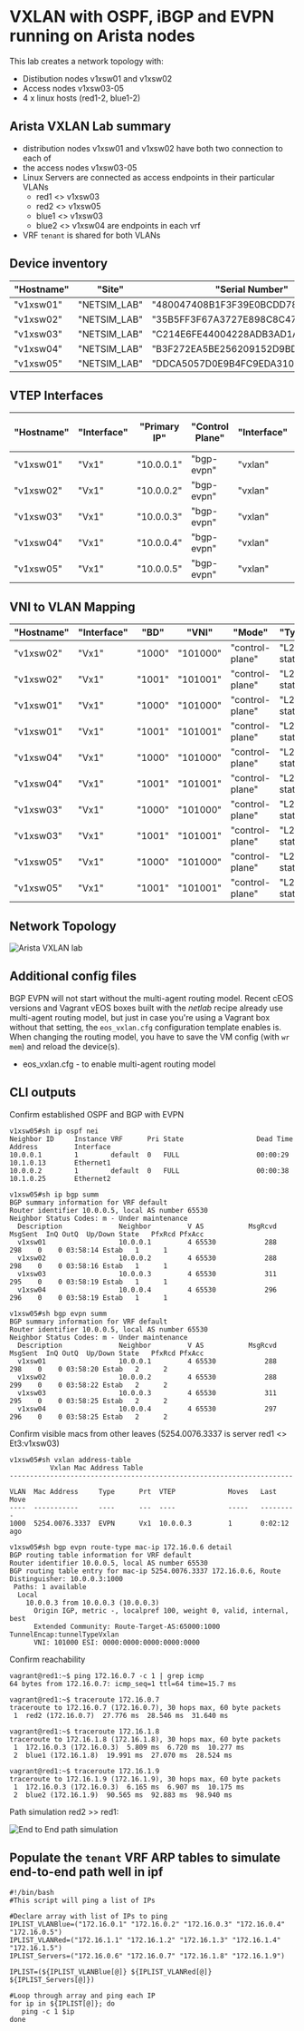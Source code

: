 # VXLAN with OSPF, iBGP and EVPN running on Arista nodes

This lab creates a network topology with:

* Distibution nodes v1xsw01 and v1xsw02
* Access nodes v1xsw03-05
* 4 x linux hosts (red1-2, blue1-2)

## Arista VXLAN Lab summary

* distribution nodes v1xsw01 and v1xsw02 have both two connection to each of
* the access nodes v1xsw03-05
* Linux Servers are connected as access endpoints in their particular VLANs
  - red1 <> v1xsw03
  - red2 <> v1xsw05
  - blue1 <> v1xsw03
  - blue2 <> v1xsw04 are endpoints in each vrf
* VRF `tenant` is shared for both VLANs
## Device inventory

| **"Hostname"** | **"Site"**   | **"Serial Number"**                | **"Login IP"**    | **"Vendor"** | **"Family"** | **"Platform"** | **"Version"** | **"Type"** |
|----------------|--------------|------------------------------------|-------------------|--------------|--------------|----------------|---------------|------------|
| "v1xsw01"      | "NETSIM_LAB" | "480047408B1F3F39E0BCDD789F051E8C" | "192.168.121.101" | "arista"     | "eos"        | "lab"          | "4.27.0F"     | "l3switch" |
| "v1xsw02"      | "NETSIM_LAB" | "35B5FF3F67A3727E898C8C47154B747F" | "192.168.121.102" | "arista"     | "eos"        | "lab"          | "4.27.0F"     | "l3switch" |
| "v1xsw03"      | "NETSIM_LAB" | "C214E6FE44004228ADB3AD1A64A00068" | "192.168.121.103" | "arista"     | "eos"        | "lab"          | "4.27.0F"     | "l3switch" |
| "v1xsw04"      | "NETSIM_LAB" | "B3F272EA5BE256209152D9BDD9A5BB82" | "192.168.121.104" | "arista"     | "eos"        | "lab"          | "4.27.0F"     | "l3switch" |
| "v1xsw05"      | "NETSIM_LAB" | "DDCA5057D0E9B4FC9EDA31036EA95D08" | "192.168.121.105" | "arista"     | "eos"        | "lab"          | "4.27.0F"     | "l3switch" |


## VTEP Interfaces
| **"Hostname"** | **"Interface"** | **"Primary IP"** | **"Control Plane"** | **"Interface"** | **"Host Learn Mode"** | **"Source Int"** |
|----------------|-----------------|------------------|---------------------|-----------------|-----------------------|------------------|
| "v1xsw01"      | "Vx1"           | "10.0.0.1"       | "bgp-evpn"          | "vxlan"         | "control-plane"       | "Lo0"            |
| "v1xsw02"      | "Vx1"           | "10.0.0.2"       | "bgp-evpn"          | "vxlan"         | "control-plane"       | "Lo0"            |
| "v1xsw03"      | "Vx1"           | "10.0.0.3"       | "bgp-evpn"          | "vxlan"         | "control-plane"       | "Lo0"            |
| "v1xsw04"      | "Vx1"           | "10.0.0.4"       | "bgp-evpn"          | "vxlan"         | "control-plane"       | "Lo0"            |
| "v1xsw05"      | "Vx1"           | "10.0.0.5"       | "bgp-evpn"          | "vxlan"         | "control-plane"       | "Lo0"            |

## VNI to VLAN Mapping

| **"Hostname"** | **"Interface"** | **"BD"** | **"VNI"** | **"Mode"**      | **"Type"**  |
|----------------|-----------------|----------|-----------|-----------------|-------------|
| "v1xsw02"      | "Vx1"           | "1000"   | "101000"  | "control-plane" | "L2-static" |
| "v1xsw02"      | "Vx1"           | "1001"   | "101001"  | "control-plane" | "L2-static" |
| "v1xsw01"      | "Vx1"           | "1000"   | "101000"  | "control-plane" | "L2-static" |
| "v1xsw01"      | "Vx1"           | "1001"   | "101001"  | "control-plane" | "L2-static" |
| "v1xsw04"      | "Vx1"           | "1000"   | "101000"  | "control-plane" | "L2-static" |
| "v1xsw04"      | "Vx1"           | "1001"   | "101001"  | "control-plane" | "L2-static" |
| "v1xsw03"      | "Vx1"           | "1000"   | "101000"  | "control-plane" | "L2-static" |
| "v1xsw03"      | "Vx1"           | "1001"   | "101001"  | "control-plane" | "L2-static" |
| "v1xsw05"      | "Vx1"           | "1000"   | "101000"  | "control-plane" | "L2-static" |
| "v1xsw05"      | "Vx1"           | "1001"   | "101001"  | "control-plane" | "L2-static" |

## Network Topology

![Arista VXLAN lab](src/arista-vxlan.png)

## Additional config files

BGP EVPN will not start without the multi-agent routing model. Recent cEOS versions
and Vagrant vEOS boxes built with the _netlab_ recipe already use multi-agent routing model,
but just in case you're using a Vagrant box without that setting, the `eos_vxlan.cfg`
configuration template enables is. When changing the routing model, you have to save the
VM config (with `wr mem`) and reload the device(s).

* eos_vxlan.cfg - to enable multi-agent routing model

## CLI outputs

Confirm established OSPF and BGP with EVPN

```shell
v1xsw05#sh ip ospf nei
Neighbor ID     Instance VRF      Pri State                  Dead Time   Address         Interface
10.0.0.1        1        default  0   FULL                   00:00:29    10.1.0.13       Ethernet1
10.0.0.2        1        default  0   FULL                   00:00:38    10.1.0.25       Ethernet2

v1xsw05#sh ip bgp summ
BGP summary information for VRF default
Router identifier 10.0.0.5, local AS number 65530
Neighbor Status Codes: m - Under maintenance
  Description              Neighbor         V AS           MsgRcvd   MsgSent  InQ OutQ  Up/Down State   PfxRcd PfxAcc
  v1xsw01                  10.0.0.1         4 65530            288       298    0    0 03:58:14 Estab   1      1
  v1xsw02                  10.0.0.2         4 65530            288       298    0    0 03:58:16 Estab   1      1
  v1xsw03                  10.0.0.3         4 65530            311       295    0    0 03:58:19 Estab   1      1
  v1xsw04                  10.0.0.4         4 65530            296       296    0    0 03:58:19 Estab   1      1

v1xsw05#sh bgp evpn summ
BGP summary information for VRF default
Router identifier 10.0.0.5, local AS number 65530
Neighbor Status Codes: m - Under maintenance
  Description              Neighbor         V AS           MsgRcvd   MsgSent  InQ OutQ  Up/Down State   PfxRcd PfxAcc
  v1xsw01                  10.0.0.1         4 65530            288       298    0    0 03:58:20 Estab   2      2
  v1xsw02                  10.0.0.2         4 65530            288       299    0    0 03:58:22 Estab   2      2
  v1xsw03                  10.0.0.3         4 65530            311       295    0    0 03:58:25 Estab   2      2
  v1xsw04                  10.0.0.4         4 65530            297       296    0    0 03:58:25 Estab   2      2
```

Confirm visible macs from other leaves (5254.0076.3337 is server red1 <> Et3:v1xsw03)

```
v1xsw05#sh vxlan address-table
          Vxlan Mac Address Table
----------------------------------------------------------------------

VLAN  Mac Address     Type      Prt  VTEP             Moves   Last Move
----  -----------     ----      ---  ----             -----   ---------
1000  5254.0076.3337  EVPN      Vx1  10.0.0.3         1       0:02:12 ago

v1xsw05#sh bgp evpn route-type mac-ip 172.16.0.6 detail
BGP routing table information for VRF default
Router identifier 10.0.0.5, local AS number 65530
BGP routing table entry for mac-ip 5254.0076.3337 172.16.0.6, Route Distinguisher: 10.0.0.3:1000
 Paths: 1 available
  Local
    10.0.0.3 from 10.0.0.3 (10.0.0.3)
      Origin IGP, metric -, localpref 100, weight 0, valid, internal, best
      Extended Community: Route-Target-AS:65000:1000 TunnelEncap:tunnelTypeVxlan
      VNI: 101000 ESI: 0000:0000:0000:0000:0000
```

Confirm reachability

```
vagrant@red1:~$ ping 172.16.0.7 -c 1 | grep icmp
64 bytes from 172.16.0.7: icmp_seq=1 ttl=64 time=15.7 ms

vagrant@red1:~$ traceroute 172.16.0.7 
traceroute to 172.16.0.7 (172.16.0.7), 30 hops max, 60 byte packets
 1  red2 (172.16.0.7)  27.776 ms  28.546 ms  31.640 ms

vagrant@red1:~$ traceroute 172.16.1.8 
traceroute to 172.16.1.8 (172.16.1.8), 30 hops max, 60 byte packets
 1  172.16.0.3 (172.16.0.3)  5.809 ms  6.720 ms  10.277 ms
 2  blue1 (172.16.1.8)  19.991 ms  27.070 ms  28.524 ms

vagrant@red1:~$ traceroute 172.16.1.9 
traceroute to 172.16.1.9 (172.16.1.9), 30 hops max, 60 byte packets
 1  172.16.0.3 (172.16.0.3)  6.165 ms  6.907 ms  10.175 ms
 2  blue2 (172.16.1.9)  90.565 ms  92.883 ms  98.940 ms
```

Path simulation red2 >> red1:

![End to End path simulation](src/arista-vxlan-e2e.png)

## Populate the `tenant` VRF ARP tables to simulate end-to-end path well in ipf

```shell
#!/bin/bash
#This script will ping a list of IPs

#Declare array with list of IPs to ping
IPLIST_VLANBlue=("172.16.0.1" "172.16.0.2" "172.16.0.3" "172.16.0.4" "172.16.0.5")
IPLIST_VLANRed=("172.16.1.1" "172.16.1.2" "172.16.1.3" "172.16.1.4" "172.16.1.5")
IPLIST_Servers=("172.16.0.6" "172.16.0.7" "172.16.1.8" "172.16.1.9")

IPLIST=(${IPLIST_VLANBlue[@]} ${IPLIST_VLANRed[@]} ${IPLIST_Servers[@]})

#Loop through array and ping each IP
for ip in ${IPLIST[@]}; do
   ping -c 1 $ip
done
```
